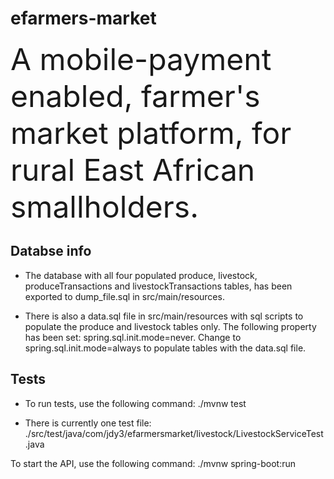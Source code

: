 # efarmers-market

<font size="10">A mobile-payment enabled, farmer's market platform, for rural East African smallholders.</font>

## Databse info

- The database with all four populated produce, livestock, produceTransactions and livestockTransactions tables, has been exported to dump_file.sql in src/main/resources.

- There is also a data.sql file in src/main/resources with sql scripts to populate the produce and livestock tables only. The following property has been set: spring.sql.init.mode=never. Change to spring.sql.init.mode=always to populate tables with the data.sql file.

## Tests

- To run tests, use the following command: ./mvnw test
  
- There is currently one test file: ./src/test/java/com/jdy3/efarmersmarket/livestock/LivestockServiceTest.java

To start the API, use the following command: ./mvnw spring-boot:run
